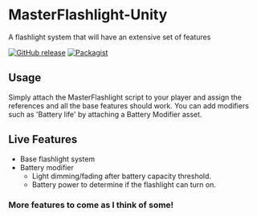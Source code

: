 # MasterFlashlight-Unity
A flashlight system that will have an extensive set of features

[![GitHub release](https://img.shields.io/badge/Build-1.0-brightgreen.svg)](https://github.com/DuckBoss/MasterFlashlight-Unity/releases/latest)
[![Packagist](https://img.shields.io/badge/License-MIT-blue.svg)](https://github.com/DuckBoss/MasterFlashlight-Unity/blob/master/LICENSE)


## Usage
Simply attach the MasterFlashlight script to your player and assign the references and all the base features should work.
You can add modifiers such as 'Battery life' by attaching a Battery Modifier asset.

## Live Features
- Base flashlight system
- Battery modifier
    - Light dimming/fading after battery capacity threshold.
    - Battery power to determine if the flashlight can turn on.
  

### More features to come as I think of some!
